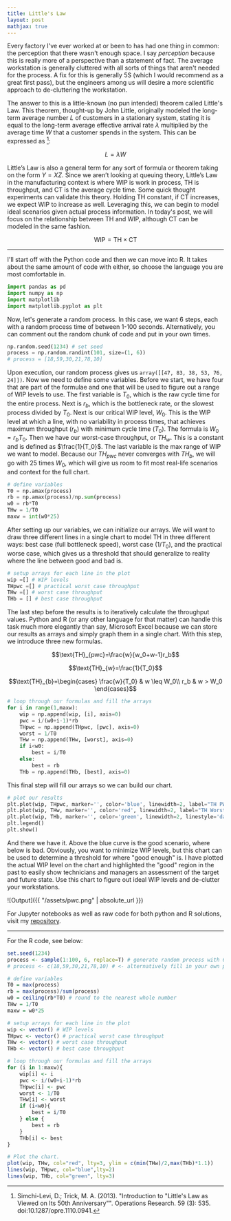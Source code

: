 ```yaml
---
title: Little's Law
layout: post
mathjax: true
---
```


Every factory I've ever worked at or been to has had one thing in common: the perception that there wasn't enough space. I say *perception* because this is really more of a perspective than a statement of fact. The average workstation is generally cluttered with all sorts of things that aren't needed for the process. A fix for this is generally 5S (which I would recommend as a great first pass), but the engineers among us will desire a more scientific approach to de-cluttering the workstation.

The answer to this is a little-known (no pun intended) theorem called Little's Law. This theorem, thought-up by John Little, originally modeled the long-term average number $L$ of customers in a stationary system, stating it is equal to the long-term average effective arrival rate $\lambda$ multiplied by the average time $W$ that a customer spends in the system. This can be expressed as [^fn1]:

$$L=\lambda W $$ 

Little’s Law is also a general term for any sort of formula or theorem taking on the form $Y=XZ$. Since we aren’t looking at queuing theory, Little’s Law in the manufacturing context is where $\text{WIP}$ is work in process, $\text{TH}$ is throughput, and $\text{CT}$ is the average cycle time. Some quick thought experiments can validate this theory. Holding $\text{TH}$ constant, if $\text{CT}$ increases, we expect $\text{WIP}$ to increase as well. Leveraging this, we can begin to model ideal scenarios given actual process information. In today's post, we will focus on the relationship between $\text{TH}$ and $\text{WIP}$, although $\text{CT}$ can be modeled in the same fashion.

$$\text{WIP} = \text{TH} \times \text{CT}$$

---
I'll start off with the Python code and then we can move into R. It takes about the same amount of code with either, so choose the language you are most comfortable in.

~~~~~~~~ python
import pandas as pd
import numpy as np
import matplotlib
import matplotlib.pyplot as plt
~~~~~~~~
Now, let's generate a random process. In this case, we want 6 steps, each with a random process time of between 1-100 seconds. Alternatively, you can comment out the random chunk of code and put in your own times.
~~~python
np.random.seed(1234) # set seed
process = np.random.randint(101, size=(1, 6))
# process = [18,59,30,21,78,10] 
~~~
Upon execution, our random process gives us `array([[47, 83, 38, 53, 76, 24]])`. Now we need to define some variables. Before we start, we have four that are part of the formulae and one that will be used to figure out a range of WIP levels to use. The first variable is $T_0$, which is the raw cycle time for the entire process. Next is $r_b$, which is the bottleneck rate, or the slowest process divided by $T_0$. Next is our critical WIP level, $W_0$. This is the WIP level at which a line, with no variability in
process times, that achieves maximum throughput ($r_b$) with minimum cycle time ($T_0$). The formula is $W_0=r_bT_0$. Then we have our worst-case throughput, or $TH_w$. This is a constant and is defined as $\frac{1}{T_0}$. The last variable is the max range of WIP we want to model. Because our $TH_{pwc}$ never converges with $TH_b$, we will go with 25 times $W_0$, which will give us room to fit most real-life scenarios and context for the full chart.

~~~python
# define variables
T0 = np.amax(process)
rb = np.amax(process)/np.sum(process)
w0 = rb*T0
THw = 1/T0
maxw = int(w0*25)
~~~

After setting up our variables, we can initialize our arrays. We will want to draw three different lines in a single chart to model $\text{TH}$ in three different ways: best case (full bottleneck speed), worst case ($1/T_0$), and the practical worse case, which gives us a threshold that should generalize to reality where the line between good and bad is.

~~~python
# setup arrays for each line in the plot
wip =[] # WIP levels
THpwc =[] # practical worst case throughput
THw =[] # worst case throughput
THb = [] # best case throughput
~~~

The last step before the results is to iteratively calculate 
the throughput values. Python and R (or any other language for that matter) can handle this task much more elegantly than say, Microsoft Excel because we can store our results as arrays and simply graph them in a single chart. With this step, we introduce three new formulas.

$$\text{TH}_{pwc}=\frac{w}{w_0+w-1}r_b$$

$$\text{TH}_{w}=\frac{1}{T_0}$$

$$\text{TH}_{b}=\begin{cases}
\frac{w}{T_0} & w \leq W_0\\
r_b & w > W_0
\end{cases}$$

~~~python
# loop through our formulas and fill the arrays
for i in range(1,maxw):
    wip = np.append(wip, [i], axis=0)
    pwc = i/(w0+i-1)*rb
    THpwc = np.append(THpwc, [pwc], axis=0)
    worst = 1/T0
    THw = np.append(THw, [worst], axis=0)
    if i<w0:
        best = i/T0
    else:
        best = rb
    THb = np.append(THb, [best], axis=0)
~~~

This final step will fill our arrays so we can build our chart.

~~~python
# plot our results
plt.plot(wip, THpwc, marker='', color='blue', linewidth=2, label="TH PWC")
plt.plot(wip, THw, marker='', color='red', linewidth=2, label="TH Worst")
plt.plot(wip, THb, marker='', color='green', linewidth=2, linestyle='dashed', label="TH Best")
plt.legend()
plt.show()
~~~
And there we have it. Above the blue curve is the good scenario, where below is bad. Obviously, you want to minimize WIP levels, but this chart can be used to determine a threshold for where "good enough" is. I have plotted the actual WIP level on the chart and highlighted the "good" region in the past to easily show technicians and managers an assessment of the target and future state. Use this chart to figure out ideal WIP levels and de-clutter your workstations.

![Output]({{ "/assets/pwc.png" | absolute_url }})

For Jupyter notebooks as well as raw code for both python and R solutions, visit my [repository](https://github.com/mattrauch/littleslaw).

---

For the R code, see below:

~~~R
set.seed(1234)
process <- sample(1:100, 6, replace=T) # generate random process with 6 steps with times between 1-100 units time
# process <- c(18,59,30,21,78,10) # <- alternatively fill in your own process times

# define variables
T0 = max(process)
rb = max(process)/sum(process)
w0 = ceiling(rb*T0) # round to the nearest whole number
THw = 1/T0
maxw = w0*25

# setup arrays for each line in the plot
wip <- vector() # WIP levels
THpwc <- vector() # practical worst case throughput
THw <- vector() # worst case throughput
THb <- vector() # best case throughput

# loop through our formulas and fill the arrays
for (i in 1:maxw){
    wip[i] <- i
    pwc <- i/(w0+i-1)*rb
    THpwc[i] <- pwc
    worst <- 1/T0
    THw[i] <- worst
    if (i<w0){
        best = i/T0
    } else {
        best = rb
    }
    THb[i] <- best
}

# Plot the chart.
plot(wip, THw, col="red", lty=3, ylim = c(min(THw)/2,max(THb)*1.1))
lines(wip, THpwc, col="blue",lty=2)
lines(wip, THb, col="green", lty=3)
~~~


[^fn1]: Simchi-Levi, D.; Trick, M. A. (2013). "Introduction to "Little's Law as Viewed on Its 50th Anniversary"". Operations Research. 59 (3): 535. doi:10.1287/opre.1110.0941.
